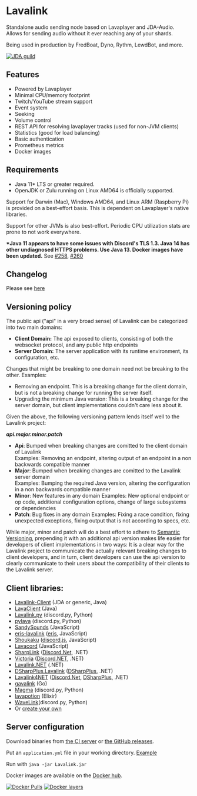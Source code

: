 # Lavalink
Standalone audio sending node based on Lavaplayer and JDA-Audio.
Allows for sending audio without it ever reaching any of your shards.

Being used in production by FredBoat, Dyno, Rythm, LewdBot, and more.

[![JDA guild](https://discordapp.com/api/guilds/125227483518861312/embed.png?style=banner2)](https://discord.gg/jtAWrzU)

## Features
* Powered by Lavaplayer
* Minimal CPU/memory footprint
* Twitch/YouTube stream support
* Event system
* Seeking
* Volume control
* REST API for resolving lavaplayer tracks (used for non-JVM clients)
* Statistics (good for load balancing)
* Basic authentication
* Prometheus metrics
* Docker images

## Requirements

* Java 11* LTS or greater required.
* OpenJDK or Zulu running on Linux AMD64 is officially supported.

Support for Darwin (Mac), Windows AMD64, and Linux ARM (Raspberry Pi) is provided on a best-effort basis. This is dependent on Lavaplayer's native libraries.

Support for other JVMs is also best-effort. Periodic CPU utilization stats are prone to not work everywhere.

**\*Java 11 appears to have some issues with Discord's TLS 1.3. Java 14 has other undiagnosed HTTPS problems. Use Java 13. Docker images have been updated.** See [#258](https://github.com/Frederikam/Lavalink/issues/258), [#260](https://github.com/Frederikam/Lavalink/issues/260)

## Changelog

Please see [here](CHANGELOG.md)

## Versioning policy

The public api ("api" in a very broad sense) of Lavalink can be categorized into two main domains:
- **Client Domain:** The api exposed to clients, consisting of both the websocket protocol, and any public http endpoints
- **Server Domain:** The server application with its runtime environment, its configuration, etc.

Changes that might be breaking to one domain need not be breaking to the other.
Examples: 
- Removing an endpoint. This is a breaking change for the client domain, but is
not a breaking change for running the server itself.
- Upgrading the minimum Java version: This is a breaking change for the server domain,
but client implementations couldn't care less about it. 

Given the above, the following versioning pattern lends itself well to the Lavalink project:

_**api.major.minor.patch**_

- **Api**: Bumped when breaking changes are comitted to the client domain of Lavalink  
Examples: Removing an endpoint, altering output of an endpoint in a non backwards compatible manner  
- **Major**: Bumped when breaking changes are comitted to the Lavalink server domain  
Examples: Bumping the required Java version, altering the configuration in a non backwards compatible manner
- **Minor**: New features in any domain
Examples: New optional endpoint or op code, additional configuration options, change of large subsystems or dependencies
- **Patch**: Bug fixes in any domain
Examples: Fixing a race condition, fixing unexpected exceptions, fixing output that is not according to specs, etc.

While major, minor and patch will do a best effort to adhere to [Semantic Versioning](https://semver.org/),
prepending it with an additional api version makes life easier for developers of client implementations
in two ways: It is a clear way for the Lavalink project to communicate the actually relevant breaking changes 
to client developers, and in turn, client developers can use the api version to clearly communicate to their
users about the compatibility of their clients to the Lavalink server.


## Client libraries:
* [Lavalink-Client](https://github.com/FredBoat/Lavalink-Client) (JDA or generic, Java)
* [LavaClient](https://github.com/SamOphis/LavaClient) (Java)
* [Lavalink.py](https://github.com/Devoxin/Lavalink.py) (discord.py, Python)
* [pylava](https://github.com/Pandentia/pylava) (discord.py, Python)
* [SandySounds](https://github.com/MrJohnCoder/SandySounds) (JavaScript)
* [eris-lavalink](https://github.com/briantanner/eris-lavalink) ([eris](https://github.com/abalabahaha/eris), JavaScript)
* [Shoukaku](https://github.com/Deivu/Shoukaku) ([discord.js](https://github.com/discordjs/discord.js), JavaScript)
* [Lavacord](https://github.com/lavacord/lavacord) (JavaScript)
* [SharpLink](https://github.com/Devoxin/SharpLink) ([Discord.Net](https://github.com/RogueException/Discord.Net), .NET)
* [Victoria](https://github.com/Yucked/Victoria) ([Discord.NET](https://github.com/RogueException/Discord.Net), .NET)
* [Lavalink.NET](https://github.com/Dev-Yukine/Lavalink.NET) (.NET)
* [DSharpPlus.Lavalink](https://github.com/DSharpPlus/DSharpPlus/tree/master/DSharpPlus.Lavalink) ([DSharpPlus](https://github.com/DSharpPlus/DSharpPlus/), .NET)
* [Lavalink4NET](https://github.com/angelobreuer/Lavalink4NET) ([Discord.Net](https://github.com/RogueException/Discord.Net), [DSharpPlus](https://github.com/DSharpPlus/DSharpPlus/), .NET)
* [gavalink](https://github.com/foxbot/gavalink) (Go)
* [Magma](https://github.com/initzx/magma/) (discord.py, Python)
* [lavapotion](https://github.com/SamOphis/lavapotion) (Elixir)
* [WaveLink](https://github.com/EvieePy/Wavelink)(discord.py, Python)
* Or [create your own](https://github.com/Frederikam/Lavalink/blob/master/IMPLEMENTATION.md)

## Server configuration
Download binaries from [the CI server](https://ci.fredboat.com/viewLog.html?buildId=lastSuccessful&buildTypeId=Lavalink_Build&tab=artifacts&guest=1) or [the GitHub releases](https://github.com/Frederikam/Lavalink/releases).

Put an `application.yml` file in your working directory. [Example](https://github.com/Frederikam/Lavalink/blob/master/LavalinkServer/application.yml.example)

Run with `java -jar Lavalink.jar`

Docker images are available on the [Docker hub](https://hub.docker.com/r/fredboat/lavalink/).

[![Docker Pulls](https://img.shields.io/docker/pulls/fredboat/lavalink.svg)](https://hub.docker.com/r/fredboat/lavalink/) [![Docker layers](https://images.microbadger.com/badges/image/fredboat/lavalink:dev.svg)](https://microbadger.com/images/fredboat/lavalink:dev "Get your own image badge on microbadger.com")
